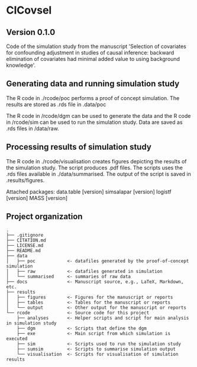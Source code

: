 # CICovsel

## Version 0.1.0
Code of the simulation study from the manuscript 'Selection of covariates for confounding adjustment in studies of causal inference: backward elimination of covariates had minimal added value to using background knowledge'.

## Generating data and running simulation study
The R code in ./rcode/poc performs a proof of concept simulation. The results are stored as .rds file in .data/poc

The R code in /rcode/dgm can be used to generate the data and the R code in /rcode/sim can be used to run the simulation study. Data are saved as .rds files in /data/raw.

## Processing results of simulation study
The R code in ./rcode/visualisation creates figures depicting the results of the simulation study. The script produces .pdf files. The scripts uses the .rds files available in ./data/summarised. The output of the script is saved in .results/figures.

Attached packages:
data.table [version]
simsalapar [version]
logistf [version]
MASS [version]

## Project organization

```
.
├── .gitignore
├── CITATION.md
├── LICENSE.md
├── README.md
├── data
│   ├── poc            <- datafiles generated by the proof-of-concept simulation
│   ├── raw            <- datafiles generated in simulation
│   └── summarised     <- summaries of raw data
├── docs               <- Manuscript source, e.g., LaTeX, Markdown, etc. 
├── results
│   ├── figures        <- Figures for the manuscript or reports
│   ├── tables         <- Tables for the manuscript or reports
│   └── output         <- Other output for the manuscript or reports
└── rcode              <- Source code for this project
    ├── analyses       <- Helper scripts and script for main analysis in simulation study
    ├── dgm            <- Scripts that define the dgm
    ├── exe            <- Main script from which simulation is executed
    ├── sim            <- Scripts used to run the simulation study
    ├── sumsim         <- Scripts to summarise simulation output
    └── visualisation  <- Scripts for visualisation of simulation results

